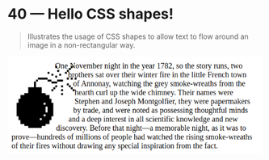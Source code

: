 # 40 &mdash; Hello CSS shapes!
> Illustrates the usage of CSS shapes to allow text to flow around an image in a non-rectangular way.

![flowing text](docs/images/css_shapes.png)

